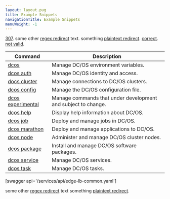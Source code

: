 ```yaml
---
layout: layout.pug
title: Example Snippets
navigationTitle: Example Snippets
menuWeight: -1
---
```


[307](/latest/installing/).
some other [regex redirect](/service-docs/cassandra/) text.
something [plaintext redirect](/administration/admin-tutorials/installdatacenter/).
[correct](/services/cassandra/).
[not valid](/defnot/).

| Command | Description |
|---------|-------------|
| [dcos](/1.10/cli/command-reference/dcos)   | Manage DC/OS environment variables. |
| [dcos auth](/1.10/cli/command-reference/dcos-auth/)   |  Manage DC/OS identity and access. |
| [docs cluster](/1.10/cli/command-reference/dcos-cluster/) |  Manage connections to DC/OS clusters. |
| [dcos config](/1.10/cli/command-reference/dcos-config/) |  Manage the DC/OS configuration file. |
| [dcos experimental](/1.10/cli/command-reference/dcos-experimental/) | Manage commands that under development and subject to change. |
| [dcos help](/1.10/cli/command-reference/dcos-help/)    | Display help information about DC/OS.  |
| [dcos job](/1.10/cli/command-reference/dcos-job/)    | Deploy and manage jobs in DC/OS.  |
| [dcos marathon](/1.10/cli/command-reference/dcos-marathon/)  |  Deploy and manage applications to DC/OS.  |
| [dcos node](/1.10/cli/command-reference/dcos-node/)   |  Administer and manage DC/OS cluster nodes.  |
| [dcos package](/1.10/cli/command-reference/dcos-package/) | Install and manage DC/OS software packages. |
| [dcos service](/1.10/cli/command-reference/dcos-service/)  |  Manage DC/OS services.  |
| [dcos task](/1.10/cli/command-reference/dcos-task/)  |  Manage DC/OS tasks.  |

[swagger api='/services/api/edge-lb-common.yaml']

some other [regex redirect](/service-docs/cassandra/) text something [plaintext redirect](/administration/admin-tutorials/installdatacenter/).

[1]: /1.12/installing/oss/
[2]: /1.12/installing/something.png
